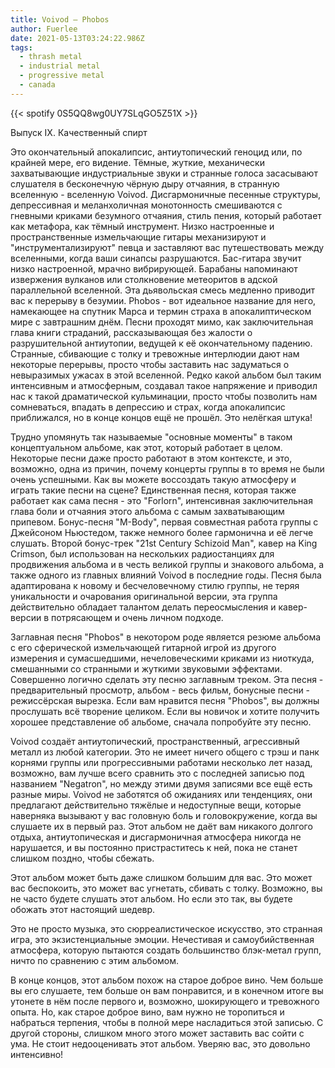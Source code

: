```yaml
---
title: Voivod — Phobos
author: Fuerlee
date: 2021-05-13T03:24:22.986Z
tags:
  - thrash metal
  - industrial metal
  - progressive metal
  - canada
---
```

{{< spotify 0S5QQ8wg0UY7SLqGO5Z51X >}}

Выпуск IX. Качественный спирт



Это окончательный апокалипсис, антиутопический геноцид или, по крайней мере, его видение. Тёмные, жуткие, механически захватывающие индустриальные звуки и странные голоса засасывают слушателя в бесконечную чёрную дыру отчаяния, в странную вселенную - вселенную Voivod. Дисгармоничные песенные структуры, депрессивная и меланхоличная монотонность смешиваются с гневными криками безумного отчаяния, стиль пения, который работает как метафора, как тёмный инструмент. Низко настроенные и пространственные измельчающие гитары механизируют и "инструментализируют" певца и заставляют вас путешествовать между вселенными, когда ваши синапсы разрушаются. Бас-гитара звучит низко настроенной, мрачно вибрирующей. Барабаны напоминают извержения вулканов или столкновение метеоритов в адской параллельной вселенной. Эта дьявольская смесь медленно приводит вас к перерыву в безумии. Phobos - вот идеальное название для него, намекающее на спутник Марса и термин страха в апокалиптическом мире с завтрашним днём. Песни проходят мимо, как заключительная глава книги страданий, рассказывающая без жалости о разрушительной антиутопии, ведущей к её окончательному падению. Странные, сбивающие с толку и тревожные интерлюдии дают нам некоторые перерывы, просто чтобы заставить нас задуматься о невыразимых ужасах в этой вселенной. Редко какой альбом был таким интенсивным и атмосферным, создавал такое напряжение и приводил нас к такой драматической кульминации, просто чтобы позволить нам сомневаться, впадать в депрессию и страх, когда апокалипсис приближался, но в конце концов ещё не прошёл. Это нелёгкая штука!



Трудно упомянуть так называемые "основные моменты" в таком концептуальном альбоме, как этот, который работает в целом. Некоторые песни даже просто работают в этом контексте, и это, возможно, одна из причин, почему концерты группы в то время не были очень успешными. Как вы можете воссоздать такую атмосферу и играть такие песни на сцене? Единственная песня, которая также работает как сама песня - это "Forlorn", интенсивная заключительная глава боли и отчаяния этого альбома с самым захватывающим припевом. Бонус-песня "M-Body", первая совместная работа группы с Джейсоном Ньюстедом, также немного более гармонична и её легче слушать. Второй бонус-трек "21st Century Schizoid Man", кавер на King Crimson, был использован на нескольких радиостанциях для продвижения альбома и в честь великой группы и знакового альбома, а также одного из главных влияний Voivod в последние годы. Песня была адаптирована к новому и бесчеловечному стилю группы, не теряя уникальности и очарования оригинальной версии, эта группа действительно обладает талантом делать переосмысления и кавер-версии в потрясающем и очень личном подходе.



Заглавная песня "Phobos" в некотором роде является резюме альбома с его сферической измельчающей гитарной игрой из другого измерения и сумасшедшими, нечеловеческими криками из ниоткуда, смешанными со странными и жуткими звуковыми эффектами. Совершенно логично сделать эту песню заглавным треком. Эта песня - предварительный просмотр, альбом - весь фильм, бонусные песни - режиссёрская вырезка. Если вам нравится песня "Phobos", вы должны прослушать всё творение целиком. Если вы новичок и хотите получить хорошее представление об альбоме, сначала попробуйте эту песню.



Voivod создаёт антиутопический, пространственный, агрессивный металл из любой категории. Это не имеет ничего общего с трэш и панк корнями группы или прогрессивными работами несколько лет назад, возможно, вам лучше всего сравнить это с последней записью под названием "Negatron", но между этими двумя записями все ещё есть разные миры. Voivod не заботятся об ожиданиях или тенденциях, они предлагают действительно тяжёлые и недоступные вещи, которые наверняка вызывают у вас головную боль и головокружение, когда вы слушаете их в первый раз. Этот альбом не даёт вам никакого долгого отдыха, антиутопическая и дисгармоничная атмосфера никогда не нарушается, и вы постоянно пристраститесь к ней, пока не станет слишком поздно, чтобы сбежать.



Этот альбом может быть даже слишком большим для вас. Это может вас беспокоить, это может вас угнетать, сбивать с толку. Возможно, вы не часто будете слушать этот альбом. Но если это так, вы будете обожать этот настоящий шедевр.



Это не просто музыка, это сюрреалистическое искусство, это странная игра, это экзистенциальные эмоции. Нечестивая и самоубийственная атмосфера, которую пытаются создать большинство блэк-метал групп, ничто по сравнению с этим альбомом.



В конце концов, этот альбом похож на старое доброе вино. Чем больше вы его слушаете, тем больше он вам понравится, и в конечном итоге вы утонете в нём после первого и, возможно, шокирующего и тревожного опыта. Но, как старое доброе вино, вам нужно не торопиться и набраться терпения, чтобы в полной мере насладиться этой записью. С другой стороны, слишком много этого может заставить вас сойти с ума. Не стоит недооценивать этот альбом. Уверяю вас, это довольно интенсивно!